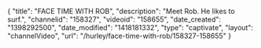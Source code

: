 {
    "title": "FACE TIME WITH ROB",
    "description": "Meet Rob. He likes to surf.",
    "channelid": "158327",
    "videoid": "158655",
    "date_created": "1398292500",
    "date_modified": "1418181332",
    "type": "captivate",
    "layout": "channelVideo",
    "url": "\/hurley\/face-time-with-rob\/158327-158655"
}